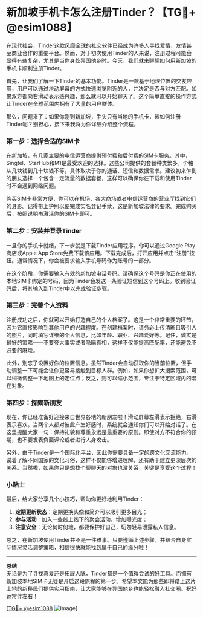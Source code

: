 # 新加坡手机卡怎么注册Tinder？【TG💪+ @esim1088】

在现代社会，Tinder这款风靡全球的社交软件已经成为许多人寻找爱情、友情甚至商业合作的重要平台。然而，对于初次使用Tinder的人来说，注册过程可能会显得有些复杂，尤其是当你身处异国他乡时。今天，我们就来聊聊如何用新加坡的手机卡顺利注册Tinder。

首先，让我们了解一下Tinder的基本功能。Tinder是一款基于地理位置的交友应用，用户可以通过滑动屏幕的方式快速浏览附近的人，并决定是否与对方匹配。如果双方都向右滑动表示感兴趣，那么就可以开始聊天了。这个简单直接的操作方式让Tinder在全球范围内拥有了大量的用户群体。

那么，问题来了：如果你刚到新加坡，手头只有当地的手机卡，该如何注册Tinder呢？别担心，接下来我将为你详细介绍整个流程。

### 第一步：选择合适的SIM卡

在新加坡，有几家主要的电信运营商提供预付费和后付费的SIM卡服务。其中，Singtel、StarHub和M1是最受欢迎的选择。这些公司提供的套餐种类繁多，价格从几块钱到几十块钱不等，具体取决于你的通话、短信和数据需求。建议初来乍到的朋友选择一个包含一定流量的数据套餐，这样可以确保你在下载和使用Tinder时不会遇到网络问题。

购买SIM卡非常方便，你可以在机场、各大商场或者电信运营商的营业厅找到它们的身影。记得带上护照以便完成实名登记手续，这是新加坡法律的要求。完成购买后，按照说明书激活你的SIM卡即可。

### 第二步：安装并登录Tinder

一旦你的手机卡就绪，下一步就是下载Tinder应用程序。你可以通过Google Play商店或Apple App Store免费下载该应用。下载完成后，打开应用并点击“注册”按钮。通常情况下，你会被要求输入手机号码作为账号的一部分。

在这个阶段，你需要输入有效的新加坡电话号码。请确保这个号码是你正在使用的本地SIM卡绑定的号码，因为Tinder会发送一条验证短信到这个号码上。收到验证码后，将其输入到Tinder中以完成验证步骤。

### 第三步：完善个人资料

注册成功之后，你就可以开始打造自己的个人档案了。这是一个非常重要的环节，因为它直接影响到其他用户的兴趣程度。在创建档案时，请务必上传清晰且吸引人的照片，同时填写详细的个人信息，比如年龄、职业、兴趣爱好等。记住，诚实是最好的策略——不要夸大事实或者隐瞒真相，这样不仅能提高匹配率，还能避免不必要的麻烦。

此外，别忘了设置好你的位置信息。虽然Tinder会自动获取你的当前位置，但手动调整一下可能会让你更容易接触到目标人群。例如，如果你想扩大搜索范围，可以稍微调整一下地图上的定位点；反之，则可以缩小范围，专注于特定区域内的潜在对象。

### 第四步：探索新朋友

现在，你已经准备好迎接来自世界各地的新朋友啦！滑动屏幕左滑表示拒绝，右滑表示喜欢。当两个人都对彼此产生好感时，系统就会通知你们可以开始对话了。在这里提醒大家一句：保持礼貌和尊重永远是最重要的原则。即使对方不符合你的预期，也不要发表负面评论或者进行人身攻击。

另外，由于Tinder是一个国际化平台，因此你需要具备一定的跨文化交流能力。试着了解不同国家的文化习俗，这样不仅能够增进理解，还有助于建立更深层次的关系。当然啦，如果你只是想找个聊聊天的对象也没关系，关键是享受这个过程！

### 小贴士

最后，给大家分享几个小技巧，帮助你更好地利用Tinder：

1. **定期更新状态**：定期更换头像和简介可以吸引更多目光；
2. **参与活动**：加入一些线上线下的聚会活动，增加曝光度；
3. **注意安全**：无论何时何地，都要保护好自己，切勿轻易泄露私人信息。

总之，在新加坡使用Tinder并不是一件难事。只要遵循上述步骤，并结合自身实际情况灵活调整策略，相信很快就能找到属于自己的缘分啦！

---

**总结**  
无论是为了寻找真爱还是拓展人脉，Tinder都是一个值得尝试的好工具。而拥有新加坡本地SIM卡无疑是开启这段旅程的第一步。希望本文能为那些即将踏上这片土地的新移民们提供实用指南，让大家能够在异国他乡也能轻松融入社交圈。祝好运常伴左右！

[[TG💪+ @esim1088](https://t.me/s/esim1088) ![Image](https://i.postimg.cc/4NQfJmqS/Snipaste-2025-05-13-00-14-12.png)]